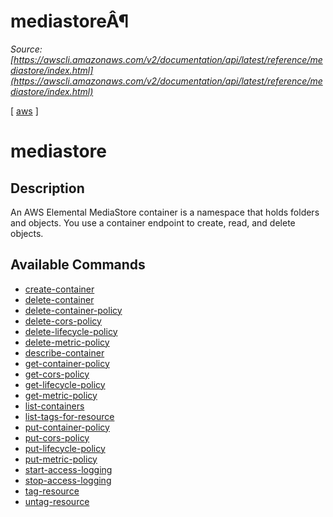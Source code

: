 # mediastoreÂ¶

*Source: [https://awscli.amazonaws.com/v2/documentation/api/latest/reference/mediastore/index.html](https://awscli.amazonaws.com/v2/documentation/api/latest/reference/mediastore/index.html)*

[ [aws](https://awscli.amazonaws.com/v2/documentation/api/latest/reference/index.html#cli-aws) ]

# mediastore

## Description

An AWS Elemental MediaStore container is a namespace that holds folders and objects. You use a container endpoint to create, read, and delete objects.

## Available Commands

- [create-container](https://awscli.amazonaws.com/v2/documentation/api/latest/reference/mediastore/create-container.html)
- [delete-container](https://awscli.amazonaws.com/v2/documentation/api/latest/reference/mediastore/delete-container.html)
- [delete-container-policy](https://awscli.amazonaws.com/v2/documentation/api/latest/reference/mediastore/delete-container-policy.html)
- [delete-cors-policy](https://awscli.amazonaws.com/v2/documentation/api/latest/reference/mediastore/delete-cors-policy.html)
- [delete-lifecycle-policy](https://awscli.amazonaws.com/v2/documentation/api/latest/reference/mediastore/delete-lifecycle-policy.html)
- [delete-metric-policy](https://awscli.amazonaws.com/v2/documentation/api/latest/reference/mediastore/delete-metric-policy.html)
- [describe-container](https://awscli.amazonaws.com/v2/documentation/api/latest/reference/mediastore/describe-container.html)
- [get-container-policy](https://awscli.amazonaws.com/v2/documentation/api/latest/reference/mediastore/get-container-policy.html)
- [get-cors-policy](https://awscli.amazonaws.com/v2/documentation/api/latest/reference/mediastore/get-cors-policy.html)
- [get-lifecycle-policy](https://awscli.amazonaws.com/v2/documentation/api/latest/reference/mediastore/get-lifecycle-policy.html)
- [get-metric-policy](https://awscli.amazonaws.com/v2/documentation/api/latest/reference/mediastore/get-metric-policy.html)
- [list-containers](https://awscli.amazonaws.com/v2/documentation/api/latest/reference/mediastore/list-containers.html)
- [list-tags-for-resource](https://awscli.amazonaws.com/v2/documentation/api/latest/reference/mediastore/list-tags-for-resource.html)
- [put-container-policy](https://awscli.amazonaws.com/v2/documentation/api/latest/reference/mediastore/put-container-policy.html)
- [put-cors-policy](https://awscli.amazonaws.com/v2/documentation/api/latest/reference/mediastore/put-cors-policy.html)
- [put-lifecycle-policy](https://awscli.amazonaws.com/v2/documentation/api/latest/reference/mediastore/put-lifecycle-policy.html)
- [put-metric-policy](https://awscli.amazonaws.com/v2/documentation/api/latest/reference/mediastore/put-metric-policy.html)
- [start-access-logging](https://awscli.amazonaws.com/v2/documentation/api/latest/reference/mediastore/start-access-logging.html)
- [stop-access-logging](https://awscli.amazonaws.com/v2/documentation/api/latest/reference/mediastore/stop-access-logging.html)
- [tag-resource](https://awscli.amazonaws.com/v2/documentation/api/latest/reference/mediastore/tag-resource.html)
- [untag-resource](https://awscli.amazonaws.com/v2/documentation/api/latest/reference/mediastore/untag-resource.html)